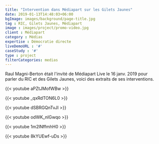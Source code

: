 ```yaml
---
title: "Intervention dans Médiapart sur les Gilets Jaunes"
date: 2019-01-13T14:48:03+06:00
bgImage: images/background/page-title.jpg
tag : RIC, Gilets Jaunes, Médiapart
image : images/project/promo-video.jpg
client : Médiapart
category : Médias
expertise : Démocratie directe
liveDemoURL : '#'
caseStudy : '#'
type : project
filterCategories: medias
---
```


Raul Magni-Berton était l'invité de Médiapart Live le 16 janv. 2019 pour parler du RIC et des Gilets Jaunes, voici des extraits de ses interventions.

{{< youtube aPZtJMofWBw >}}

{{< youtube _qxRdTON6L0 >}}

{{< youtube dSBRGQnTvJI >}}

{{< youtube odWK_nIGwqo >}}

{{< youtube 1m2lNffmhH0 >}}

{{< youtube 8kYUEwf-uDs >}}

